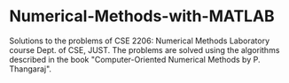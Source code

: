 # Numerical-Methods-with-MATLAB
Solutions to the problems   of CSE 2206: Numerical Methods Laboratory course Dept. of CSE, JUST.
The problems are solved using the algorithms described in the book "Computer-Oriented Numerical Methods by P. Thangaraj".     

